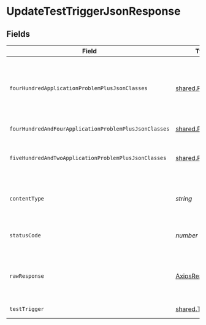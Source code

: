 # UpdateTestTriggerJsonResponse


## Fields

| Field                                                                                                | Type                                                                                                 | Required                                                                                             | Description                                                                                          |
| ---------------------------------------------------------------------------------------------------- | ---------------------------------------------------------------------------------------------------- | ---------------------------------------------------------------------------------------------------- | ---------------------------------------------------------------------------------------------------- |
| `fourHundredApplicationProblemPlusJsonClasses`                                                       | [shared.Problem](../../models/shared/problem.md)[]                                                   | :heavy_minus_sign:                                                                                   | problem with test trigger definition - probably some bad input occurs (invalid JSON body or similar) |
| `fourHundredAndFourApplicationProblemPlusJsonClasses`                                                | [shared.Problem](../../models/shared/problem.md)[]                                                   | :heavy_minus_sign:                                                                                   | test trigger not found                                                                               |
| `fiveHundredAndTwoApplicationProblemPlusJsonClasses`                                                 | [shared.Problem](../../models/shared/problem.md)[]                                                   | :heavy_minus_sign:                                                                                   | problem communicating with kubernetes cluster                                                        |
| `contentType`                                                                                        | *string*                                                                                             | :heavy_check_mark:                                                                                   | HTTP response content type for this operation                                                        |
| `statusCode`                                                                                         | *number*                                                                                             | :heavy_check_mark:                                                                                   | HTTP response status code for this operation                                                         |
| `rawResponse`                                                                                        | [AxiosResponse](https://axios-http.com/docs/res_schema)                                              | :heavy_minus_sign:                                                                                   | Raw HTTP response; suitable for custom response parsing                                              |
| `testTrigger`                                                                                        | [shared.TestTrigger](../../models/shared/testtrigger.md)                                             | :heavy_minus_sign:                                                                                   | successful operation                                                                                 |